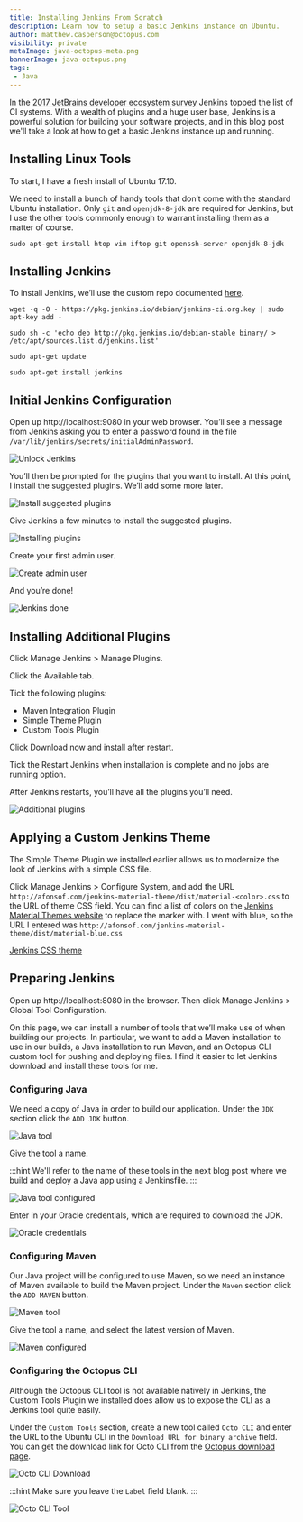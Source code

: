 ```yaml
---
title: Installing Jenkins From Scratch
description: Learn how to setup a basic Jenkins instance on Ubuntu.
author: matthew.casperson@octopus.com
visibility: private
metaImage: java-octopus-meta.png
bannerImage: java-octopus.png
tags:
 - Java
---
```


In the [2017 JetBrains developer ecosystem survey](https://www.jetbrains.com/research/devecosystem-2017/team-tools/) Jenkins topped the list of CI systems. With a wealth of plugins and a huge user base, Jenkins is a powerful solution for building your software projects, and in this blog post we'll take a look at how to get a basic Jenkins instance up and running.

## Installing Linux Tools

To start, I have a fresh install of Ubuntu 17.10.

We need to install a bunch of handy tools that don’t come with the standard Ubuntu installation. Only `git` and `openjdk-8-jdk` are required for Jenkins, but I use the other tools commonly enough to warrant installing them as a matter of course.

```
sudo apt-get install htop vim iftop git openssh-server openjdk-8-jdk
```

## Installing Jenkins

To install Jenkins, we’ll use the custom repo documented [here](https://wiki.jenkins.io/display/JENKINS/Installing+Jenkins+on+Ubuntu).

```
wget -q -O - https://pkg.jenkins.io/debian/jenkins-ci.org.key | sudo apt-key add -

sudo sh -c 'echo deb http://pkg.jenkins.io/debian-stable binary/ > /etc/apt/sources.list.d/jenkins.list'

sudo apt-get update

sudo apt-get install jenkins
```

## Initial Jenkins Configuration

Open up http://localhost:9080 in your web browser. You’ll see a message from Jenkins asking you to enter a password found in the file `/var/lib/jenkins/secrets/initialAdminPassword`.

![Unlock Jenkins](unlock-jenkins.png)

You’ll then be prompted for the plugins that you want to install. At this point, I install the suggested plugins. We’ll add some more later.

![Install suggested plugins](install-suggested-plugins.png)

Give Jenkins a few minutes to install the suggested plugins.

![Installing plugins](installing-plugins.png)

Create your first admin user.

![Create admin user](create-admin-user.png)

And you’re done!

![Jenkins done](jenkins-done.png)

## Installing Additional Plugins

Click Manage Jenkins > Manage Plugins.

Click the Available tab.

Tick the following plugins:

* Maven Integration Plugin
* Simple Theme Plugin
* Custom Tools Plugin

Click Download now and install after restart.

Tick the Restart Jenkins when installation is complete and no jobs are running option.

After Jenkins restarts, you’ll have all the plugins you’ll need.

![Additional plugins](additional-plugins.png)

## Applying a Custom Jenkins Theme

The Simple Theme Plugin we installed earlier allows us to modernize the look of Jenkins with a simple CSS file.

Click Manage Jenkins > Configure System, and add the URL `http://afonsof.com/jenkins-material-theme/dist/material-<color>.css` to the URL of theme CSS field. You can find a list of colors on the [Jenkins Material Themes website](http://afonsof.com/jenkins-material-theme/) to replace the <color> marker with. I went with blue, so the URL I entered was `http://afonsof.com/jenkins-material-theme/dist/material-blue.css`

[Jenkins CSS theme](jenkins-theme-css.png)

## Preparing Jenkins

Open up http://localhost:8080 in the browser. Then click Manage Jenkins > Global Tool Configuration.

On this page, we can install a number of tools that we’ll make use of when building our projects. In particular, we want to add a Maven installation to use in our builds, a Java installation to run Maven, and an Octopus CLI custom tool for pushing and deploying files. I find it easier to let Jenkins download and install these tools for me.

### Configuring Java

We need a copy of Java in order to build our application. Under the `JDK` section click the `ADD JDK` button.

![Java tool](java-tool.png)

Give the tool a name.

:::hint
We'll refer to the name of these tools in the next blog post where we build and deploy a Java app using a Jenkinsfile.
:::

![Java tool configured](java-tool-configured.png)

Enter in your Oracle credentials, which are required to download the JDK.

![Oracle credentials](oracle-credentials.png)

### Configuring Maven

Our Java project will be configured to use Maven, so we need an instance of Maven available to build the Maven project. Under the `Maven` section click the `ADD MAVEN` button.

![Maven tool](maven-tool.png)

Give the tool a name, and select the latest version of Maven.

![Maven configured](maven-configured.png)

### Configuring the Octopus CLI

Although the Octopus CLI tool is not available natively in Jenkins, the Custom Tools Plugin we installed does allow us to expose the CLI as a Jenkins tool quite easily.

Under the `Custom Tools` section, create a new tool called `Octo CLI` and enter the URL to the Ubuntu CLI in the `Download URL for binary archive` field. You can get the download link for Octo CLI from the [Octopus download page](https://octopus.com/downloads).

![Octo CLI Download](octo-cli-download.png)

:::hint
Make sure you leave the `Label` field blank.
:::

![Octo CLI Tool](octo-cli-tool.png)
